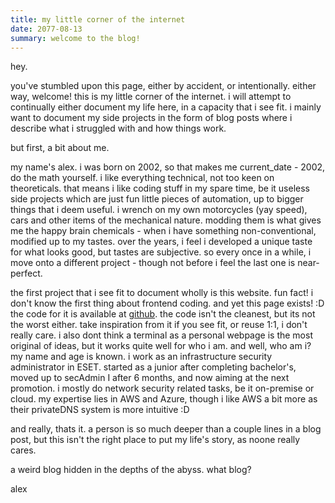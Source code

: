 ```yaml
---
title: my little corner of the internet
date: 2077-08-13
summary: welcome to the blog!
---
```


hey.

you've stumbled upon this page, either by accident, or intentionally. either way, welcome! this is my little corner of the internet. i will attempt to continually either document my life here, in a capacity that i see fit. i mainly want to document my side projects in the form of blog posts where i describe what i struggled with and how things work. 

but first, a bit about me. 

my name's alex. i was born on 2002, so that makes me current_date - 2002, do the math yourself. i like everything technical, not too keen on theoreticals. that means i like coding stuff in my spare time, be it useless side projects which are just fun little pieces of automation, up to bigger things that i deem useful. i wrench on my own motorcycles (yay speed), cars and other items of the mechanical nature. modding them is what gives me the happy brain chemicals - when i have something non-conventional, modified up to my tastes. over the years, i feel i developed a unique taste for what looks good, but tastes are subjective. so every once in a while, i move onto a different project - though not before i feel the last one is near-perfect.

the first project that i see fit to document wholly is this website. fun fact! i don't know the first thing about frontend coding. and yet this page exists! :D the code for it is available at [github](https://github.com/xdsai/persephone). the code isn't the cleanest, but its not the worst either. take inspiration from it if you see fit, or reuse 1:1, i don't really care. i also dont think a terminal as a personal webpage is the most original of ideas, but it works quite well for who i am. and well, who am i? my name and age is known. i work as an infrastructure security administrator in ESET. started as a junior after completing bachelor's, moved up to secAdmin I after 6 months, and now aiming at the next promotion. i mostly do network security related tasks, be it on-premise or cloud. my expertise lies in AWS and Azure, though i like AWS a bit more as their privateDNS system is more intuitive :D 

and really, thats it. a person is so much deeper than a couple lines in a blog post, but this isn't the right place to put my life's story, as noone really cares. 

a weird blog hidden in the depths of the abyss. 
what blog?

alex